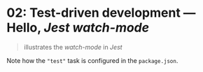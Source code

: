 # 02: Test-driven development &mdash; Hello, *Jest watch-mode*
> illustrates the *watch-mode* in *Jest*

Note how the `"test"` task is configured in the `package.json`.